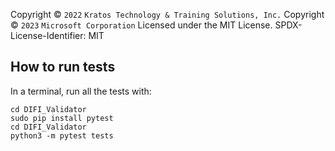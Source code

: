 Copyright © `2022` `Kratos Technology & Training Solutions, Inc.`
Copyright © `2023` `Microsoft Corporation`
Licensed under the MIT License.
SPDX-License-Identifier: MIT

## How to run tests

In a terminal, run all the tests with:
```
cd DIFI_Validator
sudo pip install pytest
cd DIFI_Validator
python3 -m pytest tests
```
